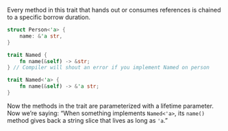 
Every method in this trait that hands out or consumes references is chained to a specific borrow duration.  

```rust
struct Person<'a> {
    name: &'a str,
}

trait Named {
    fn name(&self) -> &str;
} // Compiler will shout an error if you implement Named on person

```


```rust
trait Named<'a> {
    fn name(&self) -> &'a str;
}

```

Now the methods in the trait are parameterized with a lifetime parameter. Now we’re saying: “When something implements `Named<'a>`, its `name()` method gives back a string slice that lives as long as `'a`.”  

